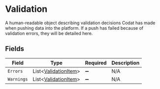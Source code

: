 # Validation

A human-readable object describing validation decisions Codat has made when pushing data into the platform. If a push has failed because of validation errors, they will be detailed here.


## Fields

| Field                                                         | Type                                                          | Required                                                      | Description                                                   |
| ------------------------------------------------------------- | ------------------------------------------------------------- | ------------------------------------------------------------- | ------------------------------------------------------------- |
| `Errors`                                                      | List<[ValidationItem](../../models/shared/ValidationItem.md)> | :heavy_minus_sign:                                            | N/A                                                           |
| `Warnings`                                                    | List<[ValidationItem](../../models/shared/ValidationItem.md)> | :heavy_minus_sign:                                            | N/A                                                           |